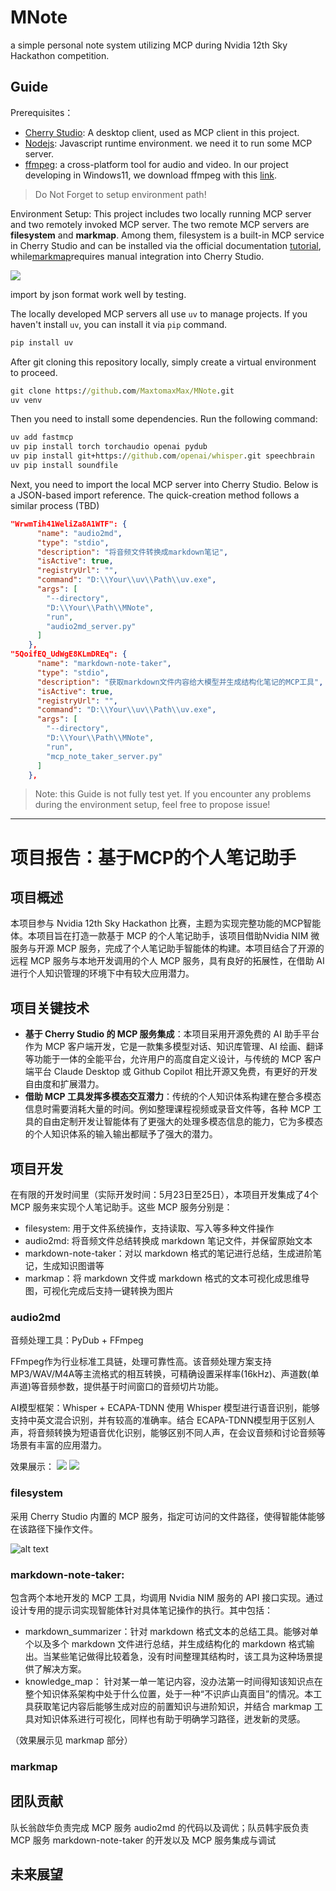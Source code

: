 # MNote
a simple personal note system utilizing MCP during Nvidia 12th Sky Hackathon competition.

## Guide
Prerequisites：
- [Cherry Studio](https://www.cherry-ai.com/): A desktop client, used as MCP client in this project. 
- [Nodejs](https://nodejs.org/en): Javascript runtime environment. we need it to run some MCP server.
- [ffmpeg](https://ffmpeg.org/): a cross-platform tool for audio and video. In our project developing in Windows11, we download ffmpeg with this [link](https://www.gyan.dev/ffmpeg/builds/ffmpeg-release-essentials.zip).
> Do Not Forget to setup environment path!

Environment Setup:
This project includes ​​two locally running MCP server​​ and ​​two remotely invoked MCP server​​. The two remote MCP servers are **​​filesystem**​​ and **​​markmap**​​. Among them, ​​filesystem​​ is a built-in MCP service in Cherry Studio and can be installed via the official documentation [tutorial](https://docs.cherry-ai.com/advanced-basic/mcp), while ​[markmap](https://github.com/jinzcdev/markmap-mcp-server/tree/main)​ requires manual integration into Cherry Studio.

![](./docs/markmap1.png)

import by json format work well by testing.

The locally developed MCP servers all use ​​`uv`​​ to manage projects. If you haven't install `uv`, you can install it via `pip` command.
```cmd
pip install uv
```

After git cloning this repository locally, simply create a virtual environment to proceed.
```cmd
git clone https://github.com/MaxtomaxMax/MNote.git
uv venv
```
Then you need to install some dependencies. Run the following command:
```cmd
uv add fastmcp
uv pip install torch torchaudio openai pydub
uv pip install git+https://github.com/openai/whisper.git speechbrain
uv pip install soundfile
```



​​Next, you need to import the local MCP server into Cherry Studio. Below is a JSON-based import reference. The quick-creation method follows a similar process (TBD)
```json
"WrwmTih41WeliZa8A1WTF": {
      "name": "audio2md",
      "type": "stdio",
      "description": "将音频文件转换成markdown笔记",
      "isActive": true,
      "registryUrl": "",
      "command": "D:\\Your\\uv\\Path\\uv.exe",
      "args": [
        "--directory",
        "D:\\Your\\Path\\MNote",
        "run",
        "audio2md_server.py"
      ]
    },
"5QoifEQ_UdWgE8KLmDREq": {
      "name": "markdown-note-taker",
      "type": "stdio",
      "description": "获取markdown文件内容给大模型并生成结构化笔记的MCP工具",
      "isActive": true,
      "registryUrl": "",
      "command": "D:\\Your\\uv\\Path\\uv.exe",
      "args": [
        "--directory",
        "D:\\Your\\Path\\MNote",
        "run",
        "mcp_note_taker_server.py"
      ]
    },
```
> Note: this Guide is not fully test yet. ​​If you encounter any problems during the environment setup, feel free to propose issue!​ 

---

# 项目报告：基于MCP的个人笔记助手

## 项目概述
本项目参与 Nvidia 12th Sky Hackathon 比赛，主题为实现完整功能的MCP智能体。本项目旨在打造一款基于 MCP 的个人笔记助手，该项目借助Nvidia NIM 微服务与开源 MCP 服务，完成了个人笔记助手智能体的构建。本项目结合了开源的远程 MCP 服务与本地开发调用的个人 MCP 服务，具有良好的拓展性，在借助 AI 进行个人知识管理的环境下中有较大应用潜力。

## 项目关键技术
- **基于 Cherry Studio 的 MCP 服务集成**：本项目采用开源免费的 AI 助手平台作为 MCP 客户端开发，它是一款集多模型对话、知识库管理、AI 绘画、翻译等功能于一体的全能平台，允许用户的高度自定义设计，与传统的 MCP 客户端平台 Claude Desktop 或 Github Copilot 相比开源又免费，有更好的开发自由度和扩展潜力。 
- **借助 MCP 工具发挥多模态交互潜力**：传统的个人知识体系构建在整合多模态信息时需要消耗大量的时间。例如整理课程视频或录音文件等，各种 MCP 工具的自由定制开发让智能体有了更强大的处理多模态信息的能力，它为多模态的个人知识体系的输入输出都赋予了强大的潜力。

## 项目开发
在有限的开发时间里（实际开发时间：5月23日至25日），本项目开发集成了4个 MCP 服务来实现个人笔记助手。这些 MCP 服务分别是：
- filesystem: 用于文件系统操作，支持读取、写入等多种文件操作
- audio2md: 将音频文件总结转换成 markdown 笔记文件，并保留原始文本
- markdown-note-taker：对以 markdown 格式的笔记进行总结，生成进阶笔记，生成知识图谱等
- markmap：将 markdown 文件或 markdown 格式的文本可视化成思维导图，可视化完成后支持一键转换为图片


### audio2md
音频处理工具：PyDub + FFmpeg

FFmpeg作为行业标准工具链，处理可靠性高。该音频处理方案支持MP3/WAV/M4A等主流格式的相互转换，可精确设置采样率(16kHz)、声道数(单声道)等音频参数，提供基于时间窗口的音频切片功能。

AI模型框架：Whisper + ECAPA-TDNN
使用 Whisper 模型进行语音识别，能够支持中英文混合识别，并有较高的准确率。结合 ECAPA-TDNN模型用于区别人声，将音频转换为短语音优化识别，能够区别不同人声，在会议音频和讨论音频等场景有丰富的应用潜力。

效果展示：
![](./docs/audio2md1.png)
![](./docs/audio2md2.png)

### filesystem
采用 Cherry Studio 内置的 MCP 服务，指定可访问的文件路径，使得智能体能够在该路径下操作文件。

![alt text](./docs/filesystem1.png)

### markdown-note-taker:
包含两个本地开发的 MCP 工具，均调用 Nvidia NIM 服务的 API 接口实现。通过设计专用的提示词实现智能体针对具体笔记操作的执行。其中包括：
- markdown_summarizer：针对 markdown 格式文本的总结工具。能够对单个以及多个 markdown 文件进行总结，并生成结构化的 markdown 格式输出。当某些笔记做得比较着急，没有时间整理其结构时，该工具为这种场景提供了解决方案。
- knowledge_map： 针对某一单一笔记内容，没办法第一时间得知该知识点在整个知识体系架构中处于什么位置，处于一种“不识庐山真面目”的情况。本工具获取笔记内容后能够生成对应的前置知识与进阶知识，并结合 markmap 工具对知识体系进行可视化，同样也有助于明确学习路径，迸发新的灵感。

（效果展示见 markmap 部分）

### markmap

## 团队贡献
队长翁啟华负责完成 MCP 服务 audio2md 的代码以及调优；队员韩宇辰负责 MCP 服务 markdown-note-taker 的开发以及 MCP 服务集成与调试

## 未来展望